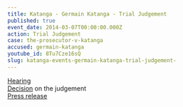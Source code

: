 ```yaml
---
title: Katanga - Germain Katanga - Trial Judgement
published: true
event_date: 2014-03-07T00:00:00.000Z
action: Trial Judgement
case: the-prosecutor-v-katanga
accused: germain-katanga
youtube_id: 8Tu7Cze16sQ
slug: katanga-events-germain-katanga-trial-judgement-
---
```



[Hearing](https://youtu.be/8Tu7Cze16sQ)
<br>[Decision](https://www.icc-cpi.int/Pages/record.aspx?docNo=ICC-01/04-01/07-3436) on the judgement
<br>[Press release](https://www.icc-cpi.int/pages/item.aspx?name=PR986)